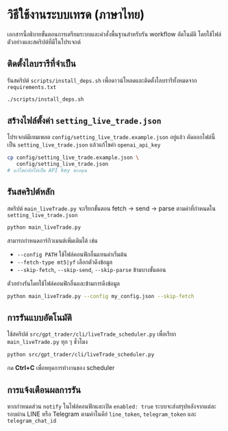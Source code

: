 # วิธีใช้งานระบบเทรด (ภาษาไทย)

เอกสารนี้อธิบายขั้นตอนการเตรียมระบบและคำสั่งพื้นฐานสำหรับรัน workflow อัตโนมัติ
โดยใช้ไฟล์ตัวอย่างและสคริปต์ที่มีในโปรเจกต์

## ติดตั้งไลบรารีที่จำเป็น

รันสคริปต์ `scripts/install_deps.sh` เพื่อดาวน์โหลดและติดตั้งไลบรารีทั้งหมดจาก `requirements.txt`

```bash
./scripts/install_deps.sh
```

## สร้างไฟล์ตั้งค่า `setting_live_trade.json`

โปรเจกต์มีเทมเพลต `config/setting_live_trade.example.json` อยู่แล้ว
คัดลอกไฟล์นี้เป็น `setting_live_trade.json` แล้วแก้ไขค่า `openai_api_key`

```bash
cp config/setting_live_trade.example.json \
   config/setting_live_trade.json
# แก้ไขค่าคีย์ให้เป็น API key ของคุณ
```

## รันสคริปต์หลัก

สคริปต์ `main_liveTrade.py` จะเรียกขั้นตอน fetch → send → parse ตามค่าที่กำหนดใน `setting_live_trade.json`

```bash
python main_liveTrade.py
```

สามารถกำหนดอาร์กิวเมนต์เพิ่มเติมได้ เช่น

- `--config PATH` ใช้ไฟล์คอนฟิกอื่นแทนค่าเริ่มต้น
- `--fetch-type mt5|yf` เลือกตัวดึงข้อมูล
- `--skip-fetch`, `--skip-send`, `--skip-parse` ข้ามบางขั้นตอน

ตัวอย่างรันโดยใช้ไฟล์คอนฟิกอื่นและข้ามการดึงข้อมูล

```bash
python main_liveTrade.py --config my_config.json --skip-fetch
```

## การรันแบบอัตโนมัติ

ใช้สคริปต์ `src/gpt_trader/cli/liveTrade_scheduler.py` เพื่อเรียก `main_liveTrade.py` ทุก ๆ ชั่วโมง

```bash
python src/gpt_trader/cli/liveTrade_scheduler.py
```

กด **Ctrl+C** เพื่อหยุดการทำงานของ scheduler

## การแจ้งเตือนผลการรัน

หากกำหนดส่วน `notify` ในไฟล์คอนฟิกและเปิด `enabled: true` ระบบจะส่งสรุปหลังจากแต่ละรอบผ่าน LINE หรือ Telegram ตามค่าในคีย์
`line_token`, `telegram_token` และ `telegram_chat_id`
